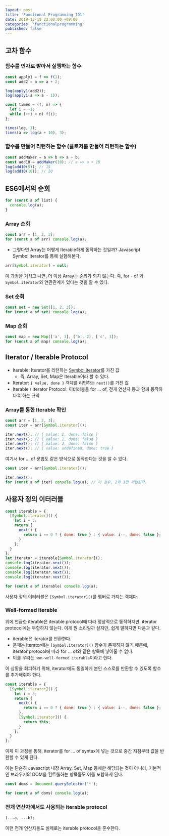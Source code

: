 ```yaml
---
layout: post
title: 'Functional Programming 101'
date: 2019-12-18 22:00:00 +09:00
categories: 'functionalprogramming'
published: false
---
```


## 고차 함수

### 함수를 인자로 받아서 실행하는 함수

```javascript
const apply1 = f => f(1);
const add2 = a => a + 2;

log(apply1(add2));
log(apply1(a => a - 1));

const times = (f, n) => {
  let i = -1;
  while (++i < n) f(i);
};

times(log, 3);
times(a => log(a + 10), 3);
```

### 함수를 만들어 리턴하는 함수 (클로저를 만들어 리턴하는 함수)

```javascript
const addMaker = a => b => a + b;
const add10 = addMaker(10); // a => a + 10
log(add10(5)); // 15
log(add10(10)); // 20
```

## ES6에서의 순회

```javascript
for (const a of list) {
  console.log(a);
}
```

### Array 순회

```javascript
const arr = [1, 2, 3];
for (const a of arr) console.log(a);
```

- 그렇다면 Array는 어떻게 Iterable하게 동작하는 것일까?
  Javascript Symbol.iterator를 통해 실험해본다.

```javascript
arr[Symbol.iterator] = null;
```

이 과정을 거치고 나면, 더 이상 Array는 순회가 되지 않는다.
즉, for - of 와 `Symbol.iterator`와 연관관계가 있다는 것을 알 수 있다.

### Set 순회

```javascript
const set = new Set([1, 2, 3]);
for (const a of set) console.log(a);
```

### Map 순회

```javascript
const map = new Map(['a', 1], ['b', 2], ['c', 3]);
for (const a of map) console.log(a);
```

## Iterator / Iterable Protocol

- Iterable: Iterator를 리턴하는 [Symbol.iterator]()를 가진 값
  - 즉, Array, Set, Map은 Iterable이라 할 수 있다.
- Iterator: `{ value, done }` 객체를 리턴하는 `next()`를 가진 값
- Iterable / Iterator Protocol: 이터러블을 for ... of, 전개 연산자 등과 함께 동작하다록 하는 규약

### Array를 통한 Iterable 확인

```javascript
const arr = [1, 2, 3];
const iter = arr[Symbol.iterator]();

iter.next(); // { value: 1, done: false }
iter.next(); // { value: 2, done: false }
iter.next(); // { value: 3, done: false }
iter.next(); // { value: undefined, done: true }
```

여기서 for ... of 문법도 같은 방식으로 동작한다는 것을 알 수 있다.

```javascript
const iter = arr[Symbol.iterator]();

iter.next();
for (const a of iter) console.log(a); // 이 경우, 2와 3만 리턴된다.
```

## 사용자 정의 이터러블

```javascript
const iterable = {
  [Symbol.iterator]() {
    let i = 3;
    return {
      next() {
        return i == 0 ? { done: true } : { value: i--, done: false };
      }
    };
  }
};
let iterator = iterable[Symbol.iterator]();
console.log(iterator.next());
console.log(iterator.next());
console.log(iterator.next());
console.log(iterator.next());

for (const a of iterable) console.log(a);
```

사용자 정의 이터러블은 `[Symbol.iterator]()`를 멤버로 가지는 객체다.

### Well-formed iterable

위에 언급한 iterable은 iterable protocol에 따라 정상적으로 동작하지만, iterator protocol에는 부합하지 않는다. 이게 뭔 소리일까 싶지만, 쉽게 말하자면 다음과 같다.

- iterable은 iterator를 반환한다.
- 문제는 iterator에는 `[Symbol.iterator]()` 함수가 존재하지 않기 때문에, iterator protocol에 따라 for ... of와 같은 항목에 넣어줄 수 없다.
- 이를 우리는 `non-well-formed iterable`이라고 한다.

이 상황을 회피하기 위해, iterator에도 동일하게 본인 스스로를 반환할 수 있도록 함수를 추가해줘야 한다.

```javascript
const iterable = {
  [Symbol.iterator]() {
    let i = 3;
    return {
      next() {
        return i == 0 ? { done: true } : { value: i--, done: false };
      },
      [Symbol.iterator]() {
        return this;
      }
    };
  }
};
```

이제 이 과정을 통해, iterator를 for ... of syntax에 넣는 것으로 중간 지점부터 값을 반환할 수 있게 된다.

이는 단순히 Javascript 내장 Array, Set, Map 등에만 해당되는 것이 아니라, 기본적인 브라우저의 DOM을 컨트롤하는 항목들도 이를 포함하게 된다.

```javascript
const doms = document.querySelector('*');

for (const a of doms) console.log(a);
```

### 전개 연산자에서도 사용되는 iterable protocol

```javascript
[...a, ...b];
```

이런 전개 연산자들도 실제로는 iterable protocol을 준수한다.
